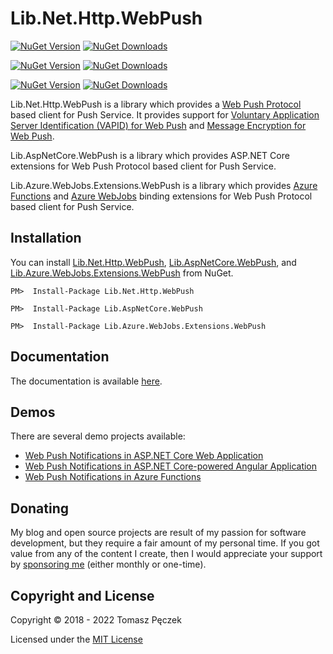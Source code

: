 # Lib.Net.Http.WebPush

[![NuGet Version](https://img.shields.io/nuget/v/Lib.Net.Http.WebPush?label=Lib.Net.Http.WebPush&logo=nuget)](https://www.nuget.org/packages/Lib.Net.Http.WebPush)
[![NuGet Downloads](https://img.shields.io/nuget/dt/Lib.Net.Http.WebPush?label=⭳)](https://www.nuget.org/packages/Lib.Net.Http.WebPush)

[![NuGet Version](https://img.shields.io/nuget/v/Lib.AspNetCore.WebPush?label=Lib.AspNetCore.WebPush&logo=nuget)](https://www.nuget.org/packages/Lib.AspNetCore.WebPush)
[![NuGet Downloads](https://img.shields.io/nuget/dt/Lib.AspNetCore.WebPush?label=⭳)](https://www.nuget.org/packages/Lib.AspNetCore.WebPush)

[![NuGet Version](https://img.shields.io/nuget/v/Lib.Azure.WebJobs.Extensions.WebPush?label=Lib.Azure.WebJobs.Extensions.WebPush&logo=nuget)](https://www.nuget.org/packages/Lib.Azure.WebJobs.Extensions.WebPush)
[![NuGet Downloads](https://img.shields.io/nuget/dt/Lib.Azure.WebJobs.Extensions.WebPush?label=⭳)](https://www.nuget.org/packages/Lib.Azure.WebJobs.Extensions.WebPush)

Lib.Net.Http.WebPush is a library which provides a [Web Push Protocol](https://tools.ietf.org/html/rfc8030) based client for Push Service. It provides support for [Voluntary Application Server Identification (VAPID) for Web Push](https://tools.ietf.org/html/rfc8292) and [Message Encryption for Web Push](https://tools.ietf.org/html/rfc8291).

Lib.AspNetCore.WebPush is a library which provides ASP.NET Core extensions for Web Push Protocol based client for Push Service.

Lib.Azure.WebJobs.Extensions.WebPush is a library which provides [Azure Functions](https://functions.azure.com/) and [Azure WebJobs](https://docs.microsoft.com/en-us/azure/app-service/web-sites-create-web-jobs) binding extensions for Web Push Protocol based client for Push Service.

## Installation

You can install [Lib.Net.Http.WebPush](https://www.nuget.org/packages/Lib.Net.Http.WebPush), [Lib.AspNetCore.WebPush](https://www.nuget.org/packages/Lib.AspNetCore.WebPush), and [Lib.Azure.WebJobs.Extensions.WebPush](https://www.nuget.org/packages/Lib.Azure.WebJobs.Extensions.WebPush) from NuGet.

```
PM>  Install-Package Lib.Net.Http.WebPush
```

```
PM>  Install-Package Lib.AspNetCore.WebPush
```

```
PM>  Install-Package Lib.Azure.WebJobs.Extensions.WebPush
```

## Documentation

The documentation is available [here](https://tpeczek.github.io/Lib.Net.Http.WebPush/).

## Demos

There are several demo projects available:
- [Web Push Notifications in ASP.NET Core Web Application](https://github.com/tpeczek/Demo.AspNetCore.PushNotifications)
- [Web Push Notifications in ASP.NET Core-powered Angular Application](https://github.com/tpeczek/Demo.AspNetCore.Angular.PushNotifications)
- [Web Push Notifications in Azure Functions](https://github.com/tpeczek/Demo.Azure.Funtions.PushNotifications)

## Donating

My blog and open source projects are result of my passion for software development, but they require a fair amount of my personal time. If you got value from any of the content I create, then I would appreciate your support by [sponsoring me](https://github.com/sponsors/tpeczek) (either monthly or one-time).

## Copyright and License

Copyright © 2018 - 2022 Tomasz Pęczek

Licensed under the [MIT License](https://github.com/tpeczek/Lib.Net.Http.WebPush/blob/master/LICENSE.md)
